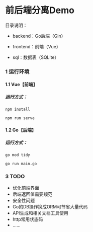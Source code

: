 # 前后端分离Demo

目录说明：

- backend：Go后端（Gin）

- frontend：前端（Vue）

- sql：数据表（SQLite）

### 1 运行环境

#### 1.1 Vue【前端】

##### 运行方式：

```shell
npm install

npm run serve
```

#### 1.2 Go【后端】

##### 运行方式：

```shell
go mod tidy

go run main.go
```

### 3 TODO

- 优化前端界面
- 后端返回值需要规范
- 安全性问题
- Go的DB操作换成ORM可节省大量代码
- API生成和相关文档工具使用
- http常用状态码
- ......

